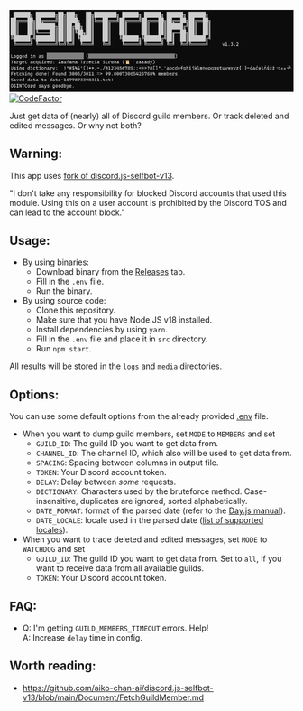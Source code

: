 ![Logo.png](img.png)
[![CodeFactor](https://www.codefactor.io/repository/github/mrboombastic/osintcord/badge)](https://www.codefactor.io/repository/github/mrboombastic/osintcord)

Just get data of (nearly) all of Discord guild members. Or track deleted and edited messages. Or why not both?

## Warning:

This app uses [fork of discord.js-selfbot-v13](https://github.com/MrBoombastic/discord.js-selfbot-v13/tree/old-deps).

"I don't take any responsibility for blocked Discord accounts that used this module.
Using this on a user account is prohibited by the Discord TOS and can lead to the account block."

## Usage:

- By using binaries:
  - Download binary from the [Releases](https://github.com/MrBoombastic/OSINTCord/releases) tab.
  - Fill in the `.env` file.
  - Run the binary.
- By using source code:
  - Clone this repository.
  - Make sure that you have Node.JS v18 installed.
  - Install dependencies by using `yarn`.
  - Fill in the `.env` file and place it in `src` directory.
  - Run `npm start`.

All results will be stored in the `logs` and `media` directories.

## Options:

You can use some default options from the already provided [.env](.env) file.

- When you want to dump guild members, set `MODE` to `MEMBERS` and set
  - `GUILD_ID`: The guild ID you want to get data from.
  - `CHANNEL_ID`: The channel ID, which also will be used to get data from.
  - `SPACING`: Spacing between columns in output file.
  - `TOKEN`: Your Discord account token.
  - `DELAY`: Delay between *some* requests.
  - `DICTIONARY`: Characters used by the bruteforce method. Case-insensitive, duplicates are ignored, sorted
    alphabetically.
  - `DATE_FORMAT`: format of the parsed date (refer to
    the [Day.js manual](https://day.js.org/docs/en/display/format)).
  - `DATE_LOCALE`: locale used in the parsed
    date ([list of supported locales](https://github.com/iamkun/dayjs/tree/dev/src/locale)).
- When you want to trace deleted and edited messages, set `MODE` to `WATCHDOG` and set
  - `GUILD_ID`: The guild ID you want to get data from. Set to `all`, if you want to receive data from all available
    guilds.
  - `TOKEN`: Your Discord account token.

## FAQ:

- Q: I'm getting `GUILD_MEMBERS_TIMEOUT` errors. Help!<br>A: Increase `delay` time in config.

## Worth reading:

- https://github.com/aiko-chan-ai/discord.js-selfbot-v13/blob/main/Document/FetchGuildMember.md
